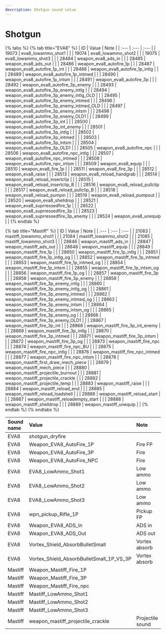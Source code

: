 ```yaml
---
description: Shotgun sound value
---
```


# Shotgun

{% tabs %}
{% tab title="EVA8" %}
| ID | Value | Note |
| :--- | :--- | :--- |
| 19073 | eva8\_lowammo\_shot1 |  |
| 19074 | eva8\_lowammo\_shot2 |  |
| 19075 | eva8\_lowammo\_shot3 |  |
| 28484 | weapon\_eva8\_ads\_in |  |
| 28485 | weapon\_eva8\_ads\_out |  |
| 28486 | weapon\_eva8\_autofire\_1p |  |
| 28487 | weapon\_eva8\_autofire\_1p\_int |  |
| 28488 | weapon\_eva8\_autofire\_1p\_intlg |  |
| 28489 | weapon\_eva8\_autofire\_1p\_intmed |  |
| 28490 | weapon\_eva8\_autofire\_1p\_intsm |  |
| 28491 | weapon\_eva8\_autofire\_3p |  |
| 28492 | weapon\_eva8\_autofire\_3p\_enemy |  |
| 28493 | weapon\_eva8\_autofire\_3p\_enemy\_intlg |  |
| 28494 | weapon\_eva8\_autofire\_3p\_enemy\_intlg\_OLD |  |
| 28495 | weapon\_eva8\_autofire\_3p\_enemy\_intmed |  |
| 28496 | weapon\_eva8\_autofire\_3p\_enemy\_intmed\_OLD |  |
| 28497 | weapon\_eva8\_autofire\_3p\_enemy\_intsm |  |
| 28498 | weapon\_eva8\_autofire\_3p\_enemy\_OLD1 |  |
| 28499 | weapon\_eva8\_autofire\_3p\_int |  |
| 28500 | weapon\_eva8\_autofire\_3p\_int\_enemy |  |
| 28501 | weapon\_eva8\_autofire\_3p\_intlg |  |
| 28502 | weapon\_eva8\_autofire\_3p\_intmed |  |
| 28503 | weapon\_eva8\_autofire\_3p\_intsm |  |
| 28504 | weapon\_eva8\_autofire\_3p\_OLD1 |  |
| 28505 | weapon\_eva8\_autofire\_npc |  |
| 28506 | weapon\_eva8\_autofire\_npc\_intlg |  |
| 28507 | weapon\_eva8\_autofire\_npc\_intmed |  |
| 28508 | weapon\_eva8\_autofire\_npc\_intsm |  |
| 28509 | weapon\_eva8\_equip |  |
| 28510 | weapon\_eva8\_fire\_1p |  |
| 28511 | weapon\_eva8\_fire\_3p |  |
| 28512 | weapon\_eva8\_raise |  |
| 28513 | weapon\_eva8\_reload\_handgrab |  |
| 28514 | weapon\_eva8\_reload\_insertclip |  |
| 28515 | weapon\_eva8\_reload\_insertclip\_B |  |
| 28516 | weapon\_eva8\_reload\_pullclip |  |
| 28517 | weapon\_eva8\_reload\_pullclip\_B |  |
| 28518 | weapon\_eva8\_reload\_pumpin |  |
| 28519 | weapon\_eva8\_reload\_pumpout |  |
| 28520 | weapon\_eva8\_shelldrop |  |
| 28521 | weapon\_eva8\_suprressedfire\_1p |  |
| 28522 | weapon\_eva8\_suprressedfire\_3p |  |
| 28523 | weapon\_eva8\_suprressedfire\_3p\_enemy |  |
| 28524 | weapon\_eva8\_unequip |  |
{% endtab %}

{% tab title="Mastiff" %}
| ID | Value | Note |
| :--- | :--- | :--- |
| 21083 | mastiff\_lowammo\_shot1 |  |
| 21084 | mastiff\_lowammo\_shot2 |  |
| 21085 | mastiff\_lowammo\_shot3 |  |
| 28846 | weapon\_mastiff\_ads\_in |  |
| 28847 | weapon\_mastiff\_ads\_out |  |
| 28848 | weapon\_mastiff\_equip |  |
| 28849 | weapon\_mastiff\_fire\_1p |  |
| 28850 | weapon\_mastiff\_fire\_1p\_intlg |  |
| 28851 | weapon\_mastiff\_fire\_1p\_intlg\_og |  |
| 28852 | weapon\_mastiff\_fire\_1p\_intmed |  |
| 28853 | weapon\_mastiff\_fire\_1p\_intmed\_og |  |
| 28854 | weapon\_mastiff\_fire\_1p\_intsm |  |
| 28855 | weapon\_mastiff\_fire\_1p\_intsm\_og |  |
| 28856 | weapon\_mastiff\_fire\_1p\_og |  |
| 28857 | weapon\_mastiff\_fire\_3p |  |
| 28858 | weapon\_mastiff\_fire\_3p\_enemy |  |
| 28859 | weapon\_mastiff\_fire\_3p\_enemy\_intlg |  |
| 28860 | weapon\_mastiff\_fire\_3p\_enemy\_intlg\_og |  |
| 28861 | weapon\_mastiff\_fire\_3p\_enemy\_intmed |  |
| 28862 | weapon\_mastiff\_fire\_3p\_enemy\_intmed\_og |  |
| 28863 | weapon\_mastiff\_fire\_3p\_enemy\_intsm |  |
| 28864 | weapon\_mastiff\_fire\_3p\_enemy\_intsm\_og |  |
| 28865 | weapon\_mastiff\_fire\_3p\_enemy\_og |  |
| 28866 | weapon\_mastiff\_fire\_3p\_enemy\_OLD1 |  |
| 28867 | weapon\_mastiff\_fire\_3p\_int |  |
| 28868 | weapon\_mastiff\_fire\_3p\_int\_enemy |  |
| 28869 | weapon\_mastiff\_fire\_3p\_intlg |  |
| 28870 | weapon\_mastiff\_fire\_3p\_intmed |  |
| 28871 | weapon\_mastiff\_fire\_3p\_intsm |  |
| 28872 | weapon\_mastiff\_fire\_3p\_og |  |
| 28873 | weapon\_mastiff\_fire\_npc |  |
| 28874 | weapon\_mastiff\_fire\_npc\_BU |  |
| 28875 | weapon\_mastiff\_fire\_npc\_intlg |  |
| 28876 | weapon\_mastiff\_fire\_npc\_intmed |  |
| 28877 | weapon\_mastiff\_fire\_npc\_intsm |  |
| 28878 | weapon\_mastiff\_first\_draw\_mech\_piece |  |
| 28879 | weapon\_mastiff\_mech\_piece |  |
| 28880 | weapon\_mastiff\_projectile\_burnout |  |
| 28881 | weapon\_mastiff\_projectile\_crackle |  |
| 28882 | weapon\_mastiff\_projectile\_temp |  |
| 28883 | weapon\_mastiff\_raise |  |
| 28884 | weapon\_mastiff\_reload\_end |  |
| 28885 | weapon\_mastiff\_reload\_loadshell |  |
| 28886 | weapon\_mastiff\_reload\_start |  |
| 28887 | weapon\_mastiff\_reloadempty\_start |  |
| 28888 | weapon\_mastiff\_shelldrop |  |
| 28889 | weapon\_mastiff\_unequip |  |
{% endtab %}
{% endtabs %}

| Sound name | Value | Note |
| :--- | :--- | :--- |
| EVA8 | shotgun\_dryfire |  |
| EVA8 | Weapon\_EVA8\_AutoFire\_1P | Fire FP |
| EVA8 | Weapon\_EVA8\_AutoFire\_3P | Fire |
| EVA8 | Weapon\_EVA8\_AutoFire\_NPC | Fire |
| EVA8 | EVA8\_LowAmmo\_Shot1 | Low ammo |
| EVA8 | EVA8\_LowAmmo\_Shot2 | Low ammo |
| EVA8 | EVA8\_LowAmmo\_Shot3 | Low ammo |
| EVA8 | wpn\_pickup\_Rifle\_1P | Pickup FP |
| EVA8 | Weapon\_EVA8\_ADS\_In | ADS in |
| EVA8 | Weapon\_EVA8\_ADS\_Out | ADS out |
| EVA8 | Vortex\_Shield\_AbsorbBulletSmall | Vortex absorb |
| EVA8 | Vortex\_Shield\_AbsorbBulletSmall\_1P\_VS\_3P | Vortex absorb |
| Mastiff | Weapon\_Mastiff\_Fire\_1P |  |
| Mastiff | Weapon\_Mastiff\_Fire\_3P |  |
| Mastiff | Weapon\_Mastiff\_Fire\_npc |  |
| Mastiff | Mastiff\_LowAmmo\_Shot1 |  |
| Mastiff | Mastiff\_LowAmmo\_Shot2 |  |
| Mastiff | Mastiff\_LowAmmo\_Shot3 |  |
| Mastiff | weapon\_mastiff\_projectile\_crackle | Projectile sound |

